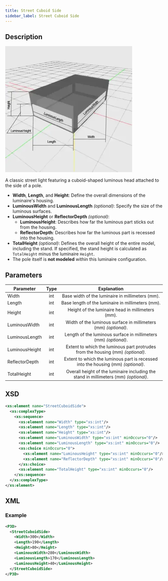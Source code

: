 ```yaml
---
title: Street Cuboid Side
sidebar_label: Street Cuboid Side
---
```


## Description

![Street Cuboid Side](/img/docs/geometry/parametric/street-cuboid-side.webp)

A classic street light featuring a cuboid-shaped luminous head attached to the side of a pole.

- **Width**, **Length**, and **Height**: Define the overall dimensions of the luminaire's housing.
- **LuminousWidth** and **LuminousLength** *(optional)*: Specify the size of the luminous surfaces.
- **LuminousHeight** or **ReflectorDepth** *(optional)*:
  - **LuminousHeight**: Describes how far the luminous part sticks out from the housing.
  - **ReflectorDepth**: Describes how far the luminous part is recessed into the housing.
- **TotalHeight** *(optional)*: Defines the overall height of the entire model, including the stand. If specified, the stand height is calculated as `TotalHeight` minus the luminaire `Height`.
- The pole itself is **not modeled** within this luminaire configuration.

## Parameters

| Parameter           | Type   | Explanation                                                           |
| ------------------- | :----: | :-------------------------------------------------------------------: |
| Width               | int    | Base width of the luminaire in millimeters (mm).                      |
| Length              | int    | Base length of the luminaire in millimeters (mm).                     |
| Height              | int    | Height of the luminaire head in millimeters (mm).                     |
| LuminousWidth       | int    | Width of the luminous surface in millimeters (mm) *(optional)*.        |
| LuminousLength      | int    | Length of the luminous surface in millimeters (mm) *(optional)*.       |
| LuminousHeight      | int    | Extent to which the luminous part protrudes from the housing (mm) *(optional)*. |
| ReflectorDepth      | int    | Extent to which the luminous part is recessed into the housing (mm) *(optional)*. |
| TotalHeight         | int    | Overall height of the luminaire including the stand in millimeters (mm) *(optional)*. |

## XSD

```xml
<xs:element name="StreetCuboidSide">
  <xs:complexType>
    <xs:sequence>
      <xs:element name="Width" type="xs:int"/>
      <xs:element name="Length" type="xs:int"/>
      <xs:element name="Height" type="xs:int"/>
      <xs:element name="LuminousWidth" type="xs:int" minOccurs="0"/>
      <xs:element name="LuminousLength" type="xs:int" minOccurs="0"/>
      <xs:choice minOccurs="0">
        <xs:element name="LuminousHeight" type="xs:int" minOccurs="0"/>
        <xs:element name="ReflectorDepth" type="xs:int" minOccurs="0"/>
      </xs:choice>
      <xs:element name="TotalHeight" type="xs:int" minOccurs="0"/>
    </xs:sequence>
  </xs:complexType>
</xs:element>
```

## XML
### Example

```xml
<P3D>
  <StreetCuboidSide>
    <Width>300</Width>
    <Length>190</Length>
    <Height>80</Height>
    <LuminousWidth>280</LuminousWidth>
    <LuminousLength>170</LuminousLength>
    <LuminousHeight>40</LuminousHeight>
  </StreetCuboidSide>
</P3D>
```